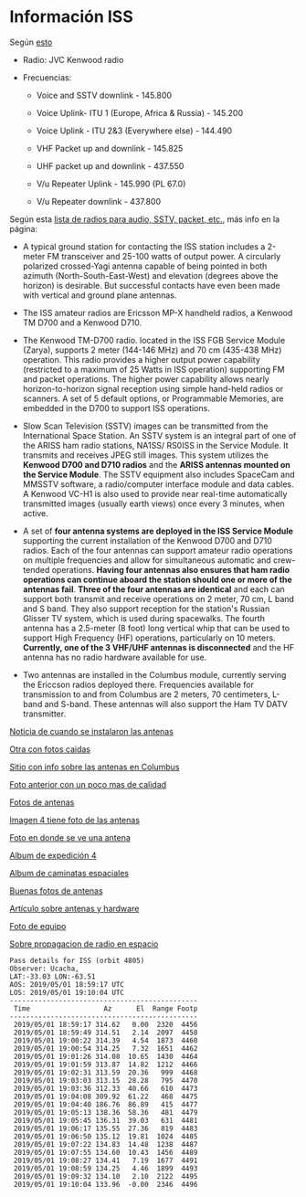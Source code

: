 # Información ISS

Según [esto](https://ariss-sstv.blogspot.com/2019/02/bonus-opportunity-feb-15-17.html)

- Radio: JVC Kenwood radio

- Frecuencias:

    - Voice and SSTV downlink - 145.800

    - Voice Uplink- ITU 1 (Europe, Africa & Russia) - 145.200

    - Voice Uplink - ITU 2&3 (Everywhere else) - 144.490

    - VHF Packet up and downlink - 145.825

    - UHF packet up and downlink - 437.550

    - V/u Repeater Uplink - 145.990 (PL 67.0)

    - V/u Repeater downlink - 437.800

Según esta
[lista de radios para audio, SSTV, packet, etc.](http://www.ariss.org/contact-the-iss.html),
más info en la página:

- A typical ground station for contacting the ISS station includes a 2-meter FM
    transceiver and 25-100 watts of output power. A circularly polarized
    crossed-Yagi antenna capable of being pointed in both azimuth
    (North-South-East-West) and elevation (degrees above the horizon) is
    desirable. But successful contacts have even been made with vertical and
    ground plane antennas.

- The ISS amateur radios are Ericsson MP-X handheld radios, a Kenwood TM D700
    and a Kenwood D710.

- The Kenwood TM-D700 radio. located in the ISS FGB Service Module (Zarya),
    supports 2 meter (144-146 MHz) and 70 cm (435-438 MHz) operation. This radio
    provides a higher output power capability (restricted to a maximum of 25
    Watts in ISS operation) supporting FM and packet operations. The higher
    power capability allows nearly horizon-to-horizon signal reception using
    simple hand-held radios or scanners. A set of 5 default options, or
    Programmable Memories, are embedded in the D700 to support ISS operations.

- Slow Scan Television (SSTV) images can be transmitted from the International
    Space Station. An SSTV system is an integral part of one of the ARISS ham
    radio stations, NA1SS/ RS0ISS in the Service Module. It transmits and
    receives JPEG still images. This system utilizes the **Kenwood D700 and D710
    radios** and the **ARISS antennas mounted on the Service Module**. The SSTV
    equipment also includes SpaceCam and MMSSTV software, a radio/computer
    interface module and data cables. A Kenwood VC-H1 is also used to provide
    near real-time automatically transmitted images (usually earth views) once
    every 3 minutes, when active.

- A set of **four antenna systems are deployed in the ISS Service Module**
    supporting the current installation of the Kenwood D700 and D710 radios.
    Each of the four antennas can support amateur radio operations on multiple
    frequencies and allow for simultaneous automatic and crew-tended operations.
    **Having four antennas also ensures that ham radio operations can continue
    aboard the station should one or more of the antennas fail**. **Three of the
    four antennas are identical** and each can support both transmit and receive
    operations on 2 meter, 70 cm, L band and S band. They also support reception
    for the station's Russian Glisser TV system, which is used during
    spacewalks. The fourth antenna has a 2.5-meter (8 foot) long vertical whip
    that can be used to support High Frequency (HF) operations, particularly on
    10 meters. **Currently, one of the 3 VHF/UHF antennas is disconnected** and
    the HF antenna has no radio hardware available for use.

- Two antennas are installed in the Columbus module, currently serving the
    Ericcson radios deployed there. Frequencies available for transmission to
    and from Columbus are 2 meters, 70 centimeters, L-band and S-band. These
    antennas will also support the Ham TV DATV transmitter.

[Noticia de cuando se instalaron las
antenas](https://www.qsl.net/dg7ro/iss/news/aris2401.nws)

[Otra con fotos caidas](ftp://www.amsat.org/pub/amsat/news/2002/ans230.txt)

[Sitio con info sobre las antenas en
Columbus](http://www.ariss-eu.org/columbus/ariss-antennas-installed-on-columbus)

[Foto anterior con un poco mas de
calidad](http://iss.jaxa.jp/spacerad/images/img_dos01_e.jpg)

[Fotos de
antenas](https://www.quora.com/Where-is-HAM-radio-antenna-on-ISS-Can-I-get-some-images-of-HAM-radio-antenna-on-ISS)

[Imagen 4 tiene foto de las
antenas](https://ariss-sstv.blogspot.com/2017/07/anniversary-image-descriptions.html)

[Foto en donde se ve una
antena](https://www.spaceflightinsider.com/missions/iss/progress-ms-08-departs-the-international-space-station/)

[Album de expedición
4](https://www.flickr.com/photos/nasa2explore/albums/72157635072344614)

[Album de caminatas
espaciales](https://www.flickr.com/photos/nasa2explore/sets/72157657170189075)

[Buenas fotos de antenas](http://www.marexmg.org/hardware/antennas.html)

[Artículo sobre
antenas y hardware](http://www.termeszetvilaga.hu/radiokapcsolat/ariss_leiras_angol.pdf)

[Foto de equipo](http://www.marexmg.org/hardware/kenwood.html)

[Sobre propagacion de radio en
espacio](https://www.spaceacademy.net.au/spacelink/radiospace.htm)

```
Pass details for ISS (orbit 4805)
Observer: Ucacha, 
LAT:-33.03 LON:-63.51
AOS: 2019/05/01 18:59:17 UTC
LOS: 2019/05/01 19:10:04 UTC
----------------------------------------------
 Time                  Az      El  Range Footp
----------------------------------------------
 2019/05/01 18:59:17 314.62   0.00  2320  4456
 2019/05/01 18:59:49 314.51   2.14  2097  4458
 2019/05/01 19:00:22 314.39   4.54  1873  4460
 2019/05/01 19:00:54 314.25   7.32  1651  4462
 2019/05/01 19:01:26 314.08  10.65  1430  4464
 2019/05/01 19:01:59 313.87  14.82  1212  4466
 2019/05/01 19:02:31 313.59  20.36   999  4468
 2019/05/01 19:03:03 313.15  28.28   795  4470
 2019/05/01 19:03:36 312.33  40.66   610  4473
 2019/05/01 19:04:08 309.92  61.22   468  4475
 2019/05/01 19:04:40 186.76  86.89   415  4477
 2019/05/01 19:05:13 138.36  58.36   481  4479
 2019/05/01 19:05:45 136.31  39.03   631  4481
 2019/05/01 19:06:17 135.55  27.36   819  4483
 2019/05/01 19:06:50 135.12  19.81  1024  4485
 2019/05/01 19:07:22 134.83  14.48  1238  4487
 2019/05/01 19:07:55 134.60  10.43  1456  4489
 2019/05/01 19:08:27 134.41   7.19  1677  4491
 2019/05/01 19:08:59 134.25   4.46  1899  4493
 2019/05/01 19:09:32 134.10   2.10  2122  4495
 2019/05/01 19:10:04 133.96  -0.00  2346  4496
```
